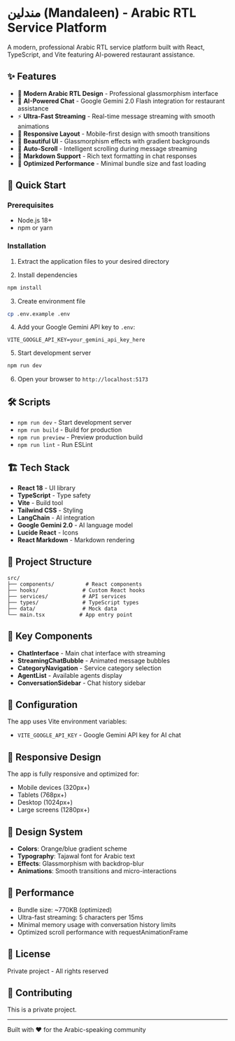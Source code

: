 # مندلين (Mandaleen) - Arabic RTL Service Platform

A modern, professional Arabic RTL service platform built with React, TypeScript, and Vite featuring AI-powered restaurant assistance.

## ✨ Features

- 🌟 **Modern Arabic RTL Design** - Professional glassmorphism interface
- 🤖 **AI-Powered Chat** - Google Gemini 2.0 Flash integration for restaurant assistance
- ⚡ **Ultra-Fast Streaming** - Real-time message streaming with smooth animations
- 📱 **Responsive Layout** - Mobile-first design with smooth transitions
- 🎨 **Beautiful UI** - Glassmorphism effects with gradient backgrounds
- 🔄 **Auto-Scroll** - Intelligent scrolling during message streaming
- 📝 **Markdown Support** - Rich text formatting in chat responses
- 🎯 **Optimized Performance** - Minimal bundle size and fast loading

## 🚀 Quick Start

### Prerequisites
- Node.js 18+ 
- npm or yarn

### Installation

1. Extract the application files to your desired directory

2. Install dependencies
```bash
npm install
```

3. Create environment file
```bash
cp .env.example .env
```

4. Add your Google Gemini API key to `.env`:
```
VITE_GOOGLE_API_KEY=your_gemini_api_key_here
```

5. Start development server
```bash
npm run dev
```

6. Open your browser to `http://localhost:5173`

## 🛠️ Scripts

- `npm run dev` - Start development server
- `npm run build` - Build for production
- `npm run preview` - Preview production build
- `npm run lint` - Run ESLint

## 🏗️ Tech Stack

- **React 18** - UI library
- **TypeScript** - Type safety
- **Vite** - Build tool
- **Tailwind CSS** - Styling
- **LangChain** - AI integration
- **Google Gemini 2.0** - AI language model
- **Lucide React** - Icons
- **React Markdown** - Markdown rendering

## 🎯 Project Structure

```
src/
├── components/          # React components
├── hooks/              # Custom React hooks
├── services/           # API services
├── types/              # TypeScript types
├── data/               # Mock data
└── main.tsx           # App entry point
```

## 🌟 Key Components

- **ChatInterface** - Main chat interface with streaming
- **StreamingChatBubble** - Animated message bubbles
- **CategoryNavigation** - Service category selection
- **AgentList** - Available agents display
- **ConversationSidebar** - Chat history sidebar

## 🔧 Configuration

The app uses Vite environment variables:
- `VITE_GOOGLE_API_KEY` - Google Gemini API key for AI chat

## 📱 Responsive Design

The app is fully responsive and optimized for:
- Mobile devices (320px+)
- Tablets (768px+)
- Desktop (1024px+)
- Large screens (1280px+)

## 🎨 Design System

- **Colors**: Orange/blue gradient scheme
- **Typography**: Tajawal font for Arabic text
- **Effects**: Glassmorphism with backdrop-blur
- **Animations**: Smooth transitions and micro-interactions

## 🚀 Performance

- Bundle size: ~770KB (optimized)
- Ultra-fast streaming: 5 characters per 15ms
- Minimal memory usage with conversation history limits
- Optimized scroll performance with requestAnimationFrame

## 📄 License

Private project - All rights reserved

## 🤝 Contributing

This is a private project.

---

Built with ❤️ for the Arabic-speaking community
